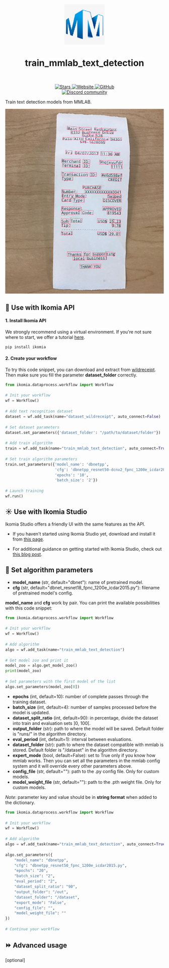 <div align="center">
  <img src="https://raw.githubusercontent.com/Ikomia-hub/train_mmlab_text_detection/main/icons/mmlab.png" alt="Algorithm icon">
  <h1 align="center">train_mmlab_text_detection</h1>
</div>
<br />
<p align="center">
    <a href="https://github.com/Ikomia-hub/train_mmlab_text_detection">
        <img alt="Stars" src="https://img.shields.io/github/stars/Ikomia-hub/train_mmlab_text_detection">
    </a>
    <a href="https://app.ikomia.ai/hub/">
        <img alt="Website" src="https://img.shields.io/website/http/app.ikomia.ai/en.svg?down_color=red&down_message=offline&up_message=online">
    </a>
    <a href="https://github.com/Ikomia-hub/train_mmlab_text_detection/blob/main/LICENSE.md">
        <img alt="GitHub" src="https://img.shields.io/github/license/Ikomia-hub/train_mmlab_text_detection.svg?color=blue">
    </a>    
    <br>
    <a href="https://discord.com/invite/82Tnw9UGGc">
        <img alt="Discord community" src="https://img.shields.io/badge/Discord-white?style=social&logo=discord">
    </a> 
</p>

Train text detection models from MMLAB.

![example](https://raw.githubusercontent.com/Ikomia-hub/infer_mmlab_text_detection/main/icons/results.jpg)

## :rocket: Use with Ikomia API

#### 1. Install Ikomia API

We strongly recommend using a virtual environment. If you're not sure where to start, we offer a tutorial [here](https://www.ikomia.ai/blog/a-step-by-step-guide-to-creating-virtual-environments-in-python).

```sh
pip install ikomia
```

#### 2. Create your workflow

To try this code snippet, you can download and extract from [wildreceipt](https://download.openmmlab.com/mmocr/data/wildreceipt.tar).
Then make sure you fill the parameter **dataset_folder** correctly.

```python
from ikomia.dataprocess.workflow import Workflow

# Init your workflow
wf = Workflow()

# Add text recognition dataset
dataset = wf.add_task(name="dataset_wildreceipt", auto_connect=False)

# Set dataset parameters
dataset.set_parameters({'dataset_folder': "/path/to/dataset/folder"})

# Add train algorithm
train = wf.add_task(name="train_mmlab_text_detection", auto_connect=True)

# Set train algorithm parameters
train.set_parameters({'model_name': 'dbnetpp', 
                      'cfg': 'dbnetpp_resnet50-dcnv2_fpnc_1200e_icdar2015',
                      'epochs': '10',
                      'batch_size': '2'})

# Launch training
wf.run()
```

## :sunny: Use with Ikomia Studio

Ikomia Studio offers a friendly UI with the same features as the API.

- If you haven't started using Ikomia Studio yet, download and install it from [this page](https://www.ikomia.ai/studio).

- For additional guidance on getting started with Ikomia Studio, check out [this blog post](https://www.ikomia.ai/blog/how-to-get-started-with-ikomia-studio).

## :pencil: Set algorithm parameters

- **model_name** (str, default="dbnet"): name of pretrained model.
- **cfg** (str, default="dbnet_resnet18_fpnc_1200e_icdar2015.py"): filename of pretrained model's config.  

**model_name** and **cfg** work by pair. You can print the available possibilities with this code snippet:
```python
from ikomia.dataprocess.workflow import Workflow

# Init your workflow
wf = Workflow()

# Add algorithm
algo = wf.add_task(name="train_mmlab_text_detection")

# Get model zoo and print it
model_zoo = algo.get_model_zoo()
print(model_zoo)

# Set parameters with the first model of the list
algo.set_parameters(model_zoo[0])
```

- **epochs** (int, default=10): number of complete passes through the training dataset.
- **batch_size** (int, default=4): number of samples processed before the model is updated.
- **dataset_split_ratio** (int, default=90): in percentage, divide the dataset into train and evaluation sets ]0, 100[.
- **output_folder** (str): path to where the model will be saved. Default folder is "runs/" in the algorithm directory.
- **eval_period** (int, default=1): interval between evaluations.
- **dataset_folder** (str): path to where the dataset compatible with mmlab is stored. Default folder is "/dataset" in the algorithm directory.
- **expert_mode** (bool, default=False): set to True only if you know how mmlab works. Then you can set all the parameters in the mmlab config system and it will override every other parameters above.
- **config_file** (str, default=""): path to the .py config file. Only for custom models.
- **model_weight_file** (str, default=""): path to the .pth weight file. Only for custom models.  

*Note*: parameter key and value should be in **string format** when added to the dictionary.

```python
from ikomia.dataprocess.workflow import Workflow

# Init your workflow
wf = Workflow()

# Add algorithm
algo = wf.add_task(name="train_mmlab_text_detection", auto_connect=True)

algo.set_parameters({
    "model_name": "dbnetpp",
    "cfg": "dbnetpp_resnet50_fpnc_1200e_icdar2015.py",
    "epochs": "20",
    "batch_size": "2",
    "eval_period": "2",
    "dataset_split_ratio": "90",
    "output_folder": "/out",
    "dataset_folder": "/dataset",
    "export_mode": "False",
    "config_file": "",
    "model_weight_file": ""
})

# Continue your workflow
```

## :fast_forward: Advanced usage 

[optional]
